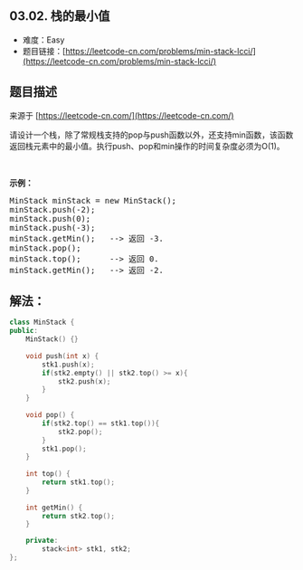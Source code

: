 ##  03.02. 栈的最小值

- 难度：Easy
- 题目链接：[https://leetcode-cn.com/problems/min-stack-lcci/](https://leetcode-cn.com/problems/min-stack-lcci/)


## 题目描述

来源于 [https://leetcode-cn.com/](https://leetcode-cn.com/)

<p>请设计一个栈，除了常规栈支持的pop与push函数以外，还支持min函数，该函数返回栈元素中的最小值。执行push、pop和min操作的时间复杂度必须为O(1)。</p><br><p><strong>示例：</strong><pre>MinStack minStack = new MinStack();<br>minStack.push(-2);<br>minStack.push(0);<br>minStack.push(-3);<br>minStack.getMin();   --> 返回 -3.<br>minStack.pop();<br>minStack.top();      --> 返回 0.<br>minStack.getMin();   --> 返回 -2.</pre></p>

## 解法：

```c++
class MinStack {
public:
    MinStack() {}
       
    void push(int x) {
        stk1.push(x);
        if(stk2.empty() || stk2.top() >= x){
            stk2.push(x);
        }
    }
    
    void pop() {
        if(stk2.top() == stk1.top()){
            stk2.pop();
        }
        stk1.pop();
    }
    
    int top() {
        return stk1.top();
    }
    
    int getMin() {
        return stk2.top();
    }

    private:
        stack<int> stk1, stk2;
};
```